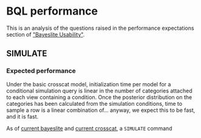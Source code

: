 # BQL performance

This is an analysis of the questions raised in the performance expectations
section of ["Bayeslite Usability"][usability].

## SIMULATE

### Expected performance

Under the basic crosscat model, initialization time per model for a conditional
simulation query is linear in the number of categories attached to each view
containing a condition. Once the posterior distribution on the categories has
been calculated from the simulation conditions, time to sample a row is a linear
combination of... anyway, we expect this to be fast, and it is fast.

As of [current bayeslite] and [current crosscat], a `SIMULATE` command


[usability]: https://docs.google.com/document/d/1LX3krkRKz5WeykHrYftxOGGYl_GaRTD_QGwDgham-Pc/edit#
[current bayeslite]: https://github.com/alxempirical/bayeslite/tree/9e09a45da56aff8fd0043c6e63f8c04f4900d582
[current crosscat]: https://github.com/probcomp/crosscat/tree/4f75431b06978c77fc1c8e9c559af0f68101316d
